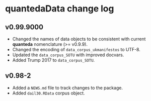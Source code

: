 # quantedaData change log

## v0.99.9000

* Changed the names of data objects to be consistent with current **quanteda** nomenclature (>= v0.9.9).  
* Changed the encoding of `data_corpus_ukmanifestos` to UTF-8.  
* Updated the `data_corpus_SOTU` with improved docvars.  
* Added Trump 2017 to `data_corpus_SOTU`.

## v0.98-2

* Added a `NEWS.md` file to track changes to the package.  
* Added `dail30.RData` corpus object.  




